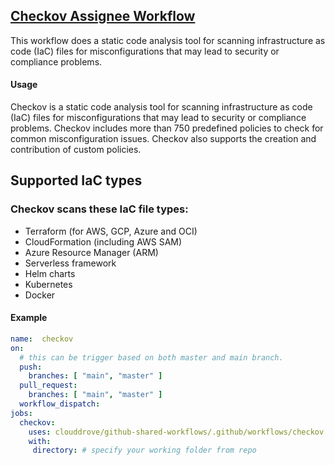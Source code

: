 ## [Checkov Assignee Workflow](https://github.com/clouddrove/github-shared-workflows/blob/master/.github/workflows/checkov.yml)

This workflow does a static code analysis tool for scanning infrastructure as code (IaC) files for misconfigurations that may lead to security or compliance problems.

#### Usage
Checkov is a static code analysis tool for scanning infrastructure as code (IaC) files for misconfigurations that may lead to security or compliance problems. Checkov includes more than 750 predefined policies to check for common misconfiguration issues. Checkov also supports the creation and contribution of custom policies.

## Supported IaC types
### Checkov scans these IaC file types:

- Terraform (for AWS, GCP, Azure and OCI)
- CloudFormation (including AWS SAM)
- Azure Resource Manager (ARM)
- Serverless framework
- Helm charts
- Kubernetes
- Docker

#### Example
```yaml
name:  checkov
on: 
  # this can be trigger based on both master and main branch.
  push:
    branches: [ "main", "master" ]
  pull_request:
    branches: [ "main", "master" ]
  workflow_dispatch:
jobs:
  checkov:
    uses: clouddrove/github-shared-workflows/.github/workflows/checkov.yml@master # shared workflow 
    with:
     directory: # specify your working folder from repo
```